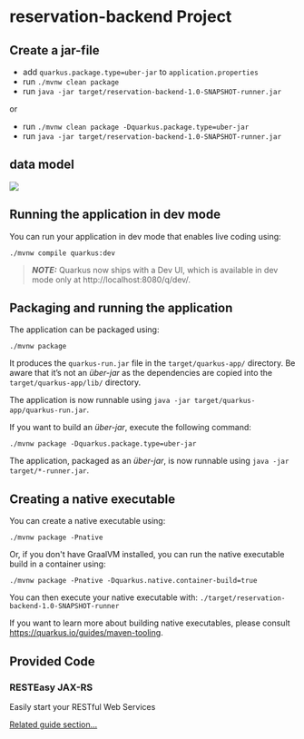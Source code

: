 # reservation-backend Project

## Create a jar-file

- add `quarkus.package.type=uber-jar` to `application.properties`
- run `./mvnw clean package`
- run `java -jar target/reservation-backend-1.0-SNAPSHOT-runner.jar`

or
- run `./mvnw clean package -Dquarkus.package.type=uber-jar`
- run `java -jar target/reservation-backend-1.0-SNAPSHOT-runner.jar`

## data model

![](http://www.plantuml.com/plantuml/proxy?src=https://raw.githubusercontent.com/markushaslinger/sew_angular_quarkus_exam_01/master/backend/model.puml?token=ADRFU5QXAKGHZPHI5CZ2JB3B3RYOG)

## Running the application in dev mode

You can run your application in dev mode that enables live coding using:

```shell script
./mvnw compile quarkus:dev
```

> **_NOTE:_**  Quarkus now ships with a Dev UI, which is available in dev mode only at http://localhost:8080/q/dev/.

## Packaging and running the application

The application can be packaged using:

```shell script
./mvnw package
```

It produces the `quarkus-run.jar` file in the `target/quarkus-app/` directory. Be aware that it’s not an _über-jar_ as
the dependencies are copied into the `target/quarkus-app/lib/` directory.

The application is now runnable using `java -jar target/quarkus-app/quarkus-run.jar`.

If you want to build an _über-jar_, execute the following command:

```shell script
./mvnw package -Dquarkus.package.type=uber-jar
```

The application, packaged as an _über-jar_, is now runnable using `java -jar target/*-runner.jar`.

## Creating a native executable

You can create a native executable using:

```shell script
./mvnw package -Pnative
```

Or, if you don't have GraalVM installed, you can run the native executable build in a container using:

```shell script
./mvnw package -Pnative -Dquarkus.native.container-build=true
```

You can then execute your native executable with: `./target/reservation-backend-1.0-SNAPSHOT-runner`

If you want to learn more about building native executables, please consult https://quarkus.io/guides/maven-tooling.

## Provided Code

### RESTEasy JAX-RS

Easily start your RESTful Web Services

[Related guide section...](https://quarkus.io/guides/getting-started#the-jax-rs-resources)
